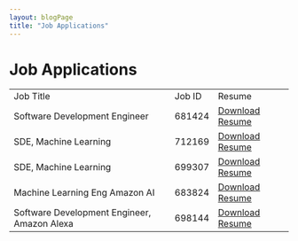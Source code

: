 ```yaml
---
layout: blogPage
title: "Job Applications"
---
```


# Job Applications

<table class="table table-hover">
	<tr>
		<td> Job Title</td>
		<td> Job ID </td>
		<td> Resume </td>
	</tr>
	<tr>
		<td> Software Development Engineer</td>
		<td> 681424 </td>
		<td><a href="data/resumes/KumarSiddharthResume-SDE-681424.pdf" >Download Resume</a></td>
	</tr>
	<tr>
		<td> SDE, Machine Learning</td>
		<td> 712169 </td>
		<td><a href="data/resumes/KumarSiddharthResume-SDE-ML-712169.pdf" >Download Resume</a></td>
	</tr>
	<tr>
		<td> SDE, Machine Learning</td>
		<td> 699307 </td>
		<td><a href="data/resumes/KumarSiddharthResume-SDE-ML-699307.pdf" >Download Resume</a></td>
	</tr>
	<tr>
		<td>Machine Learning Eng Amazon AI</td>
		<td> 683824 </td>
		<td><a href="data/resumes/KumarSiddharthResume-ML-Eng-Amzon-AI-683824.pdf" >Download Resume</a></td>
	</tr>
	<tr>
		<td>Software Development Engineer, Amazon Alexa</td>
		<td> 698144 </td>
		<td><a href="data/resumes/KumarSiddharthResume-SDE-Alexa-698144.pdf" >Download Resume</a></td>
	</tr>
</table> 
